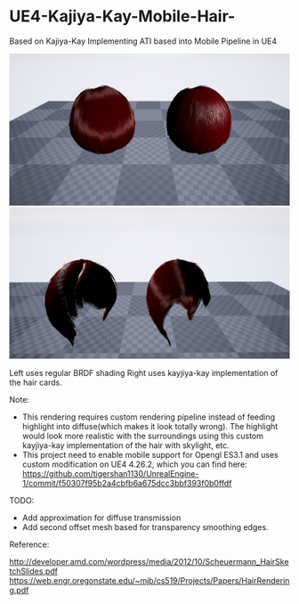 # UE4-Kajiya-Kay-Mobile-Hair-
Based on Kajiya-Kay Implementing ATI based into Mobile Pipeline in UE4

![alt text](https://github.com/tigershan1130/UE4-Kajiya-Kay-Mobile-Hair-/blob/main/Screenshots/Windows/HighresScreenshot00000.png)
![alt text](https://github.com/tigershan1130/UE4-Kajiya-Kay-Mobile-Hair-/blob/main/Screenshots/Windows/HighresScreenshot00001.png)

Left uses regular BRDF shading
Right uses kayjiya-kay implementation of the hair cards.

Note:
- This rendering requires custom rendering pipeline instead of feeding highlight into diffuse(which makes it look totally wrong). 
The highlight would look more realistic with the surroundings using this custom kayjiya-kay implementation of the hair with skylight, etc.
- This project need to enable mobile support for Opengl ES3.1 and uses custom modification on UE4 4.26.2, which you can find here:
https://github.com/tigershan1130/UnrealEngine-1/commit/f50307f95b2a4cbfb6a675dcc3bbf393f0b0ffdf


TODO:
- Add approximation for diffuse transmission
- Add second offset mesh based for transparency smoothing edges.

Reference:

http://developer.amd.com/wordpress/media/2012/10/Scheuermann_HairSketchSlides.pdf
https://web.engr.oregonstate.edu/~mjb/cs519/Projects/Papers/HairRendering.pdf
